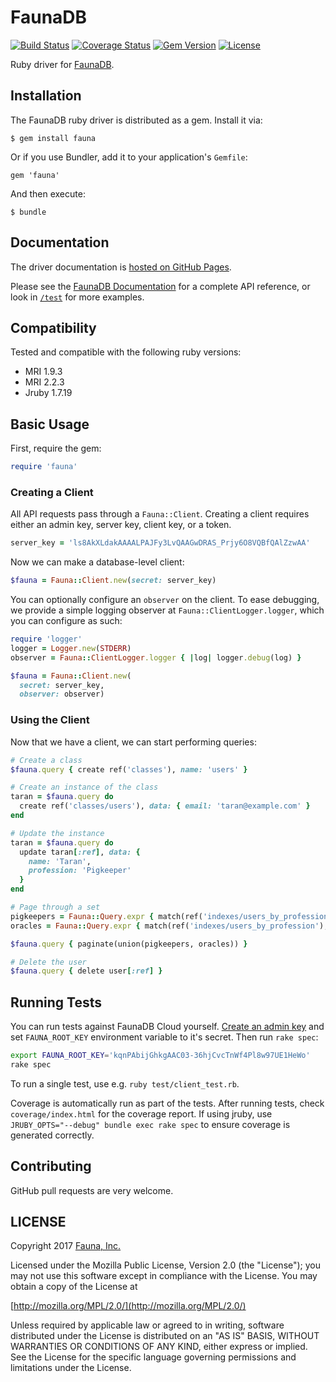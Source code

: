 # FaunaDB

[![Build Status](https://img.shields.io/travis/fauna/faunadb-ruby/master.svg?maxAge=21600)](https://travis-ci.org/fauna/faunadb-ruby)
[![Coverage Status](https://img.shields.io/codecov/c/github/fauna/faunadb-ruby/master.svg?maxAge=21600)](https://codecov.io/gh/fauna/faunadb-ruby/branch/master)
[![Gem Version](https://img.shields.io/gem/v/fauna.svg?maxAge=21600)](https://rubygems.org/gems/fauna)
[![License](https://img.shields.io/badge/license-MPL_2.0-blue.svg?maxAge=2592000)](https://raw.githubusercontent.com/fauna/faunadb-ruby/master/LICENSE)

Ruby driver for [FaunaDB](https://fauna.com).

## Installation

The FaunaDB ruby driver is distributed as a gem. Install it via:

    $ gem install fauna

Or if you use Bundler, add it to your application's `Gemfile`:

    gem 'fauna'

And then execute:

    $ bundle

## Documentation

The driver documentation is [hosted on GitHub Pages](https://fauna.github.io/faunadb-ruby/).

Please see the [FaunaDB Documentation](https://fauna.com/documentation) for
a complete API reference, or look in
[`/test`](https://github.com/fauna/faunadb-ruby/tree/master/test) for more
examples.

## Compatibility

Tested and compatible with the following ruby versions:

* MRI 1.9.3
* MRI 2.2.3
* Jruby 1.7.19

## Basic Usage

First, require the gem:

```ruby
require 'fauna'
```

### Creating a Client

All API requests pass through a `Fauna::Client`. Creating a client
requires either an admin key, server key, client key, or a token.

```ruby
server_key = 'ls8AkXLdakAAAALPAJFy3LvQAAGwDRAS_Prjy6O8VQBfQAlZzwAA'
```

Now we can make a database-level client:

```ruby
$fauna = Fauna::Client.new(secret: server_key)
```

You can optionally configure an `observer` on the client. To ease
debugging, we provide a simple logging observer at
`Fauna::ClientLogger.logger`, which you can configure as such:

```ruby
require 'logger'
logger = Logger.new(STDERR)
observer = Fauna::ClientLogger.logger { |log| logger.debug(log) }

$fauna = Fauna::Client.new(
  secret: server_key,
  observer: observer)
```

### Using the Client

Now that we have a client, we can start performing queries:

```ruby
# Create a class
$fauna.query { create ref('classes'), name: 'users' }

# Create an instance of the class
taran = $fauna.query do
  create ref('classes/users'), data: { email: 'taran@example.com' }
end

# Update the instance
taran = $fauna.query do
  update taran[:ref], data: {
    name: 'Taran',
    profession: 'Pigkeeper'
  }
end

# Page through a set
pigkeepers = Fauna::Query.expr { match(ref('indexes/users_by_profession'), 'Pigkeeper') }
oracles = Fauna::Query.expr { match(ref('indexes/users_by_profession'), 'Oracle') }

$fauna.query { paginate(union(pigkeepers, oracles)) }

# Delete the user
$fauna.query { delete user[:ref] }
```

## Running Tests

You can run tests against FaunaDB Cloud yourself.
[Create an admin key](https://fauna.com/account/keys) and set
`FAUNA_ROOT_KEY` environment variable to it's secret. Then run `rake spec`:

```bash
export FAUNA_ROOT_KEY='kqnPAbijGhkgAAC03-36hjCvcTnWf4Pl8w97UE1HeWo'
rake spec
```

To run a single test, use e.g. `ruby test/client_test.rb`.

Coverage is automatically run as part of the tests. After running tests, check
`coverage/index.html` for the coverage report. If using jruby, use
`JRUBY_OPTS="--debug" bundle exec rake spec` to ensure coverage is generated
correctly.

## Contributing

GitHub pull requests are very welcome.

## LICENSE

Copyright 2017 [Fauna, Inc.](https://fauna.com/)

Licensed under the Mozilla Public License, Version 2.0 (the
"License"); you may not use this software except in compliance with
the License. You may obtain a copy of the License at

[http://mozilla.org/MPL/2.0/](http://mozilla.org/MPL/2.0/)

Unless required by applicable law or agreed to in writing, software
distributed under the License is distributed on an "AS IS" BASIS,
WITHOUT WARRANTIES OR CONDITIONS OF ANY KIND, either express or
implied. See the License for the specific language governing
permissions and limitations under the License.
